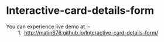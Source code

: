 # Interactive-card-details-form

You can experience live demo at :-<br>
    &emsp;&emsp; 1.&nbsp; http://matin676.github.io/Interactive-card-details-form/ <br>
